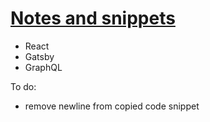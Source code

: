 # [Notes and snippets](https://notes.aleks.tech)

- React
- Gatsby
- GraphQL

To do:
- remove newline from copied code snippet